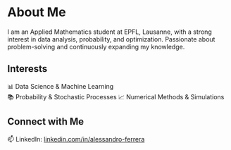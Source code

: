 # About Me
I am an Applied Mathematics  student at EPFL, Lausanne, with a strong interest in data analysis, probability, and optimization. Passionate about problem-solving and continuously expanding my knowledge.

## Interests
📊 Data Science & Machine Learning  
📚 Probability & Stochastic Processes
📈 Numerical Methods & Simulations

## Connect with Me
📫 LinkedIn: [linkedin.com/in/alessandro-ferrera](https://linkedin.com/in/alessandro-ferrera)  
